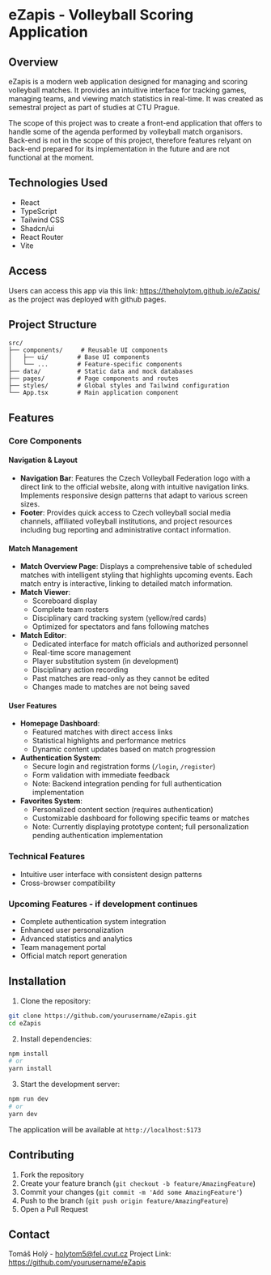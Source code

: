 # eZapis - Volleyball Scoring Application

## Overview

eZapis is a modern web application designed for managing and scoring volleyball matches. It provides an intuitive interface for tracking games, managing teams, and viewing match statistics in real-time. It was created as semestral project as part of studies at CTU Prague.

The scope of this project was to create a front-end application that offers to handle some of the agenda performed by volleyball match organisors. Back-end is not in the scope of this project, therefore features relyant on back-end prepared for its implementation in the future and are not functional at the moment.

## Technologies Used

-   React
-   TypeScript
-   Tailwind CSS
-   Shadcn/ui
-   React Router
-   Vite

## Access

Users can access this app via this link: https://theholytom.github.io/eZapis/ as the project was deployed with github pages.

## Project Structure

```
src/
├── components/     # Reusable UI components
│   ├── ui/        # Base UI components
│   └── ...        # Feature-specific components
├── data/          # Static data and mock databases
├── pages/         # Page components and routes
├── styles/        # Global styles and Tailwind configuration
└── App.tsx        # Main application component
```

## Features

### Core Components

#### Navigation & Layout

-   **Navigation Bar**: Features the Czech Volleyball Federation logo with a direct link to the official website, along with intuitive navigation links. Implements responsive design patterns that adapt to various screen sizes.
-   **Footer**: Provides quick access to Czech volleyball social media channels, affiliated volleyball institutions, and project resources including bug reporting and administrative contact information.

#### Match Management

-   **Match Overview Page**: Displays a comprehensive table of scheduled matches with intelligent styling that highlights upcoming events. Each match entry is interactive, linking to detailed match information.
-   **Match Viewer**:
    -   Scoreboard display
    -   Complete team rosters
    -   Disciplinary card tracking system (yellow/red cards)
    -   Optimized for spectators and fans following matches
-   **Match Editor**:
    -   Dedicated interface for match officials and authorized personnel
    -   Real-time score management
    -   Player substitution system (in development)
    -   Disciplinary action recording
    -   Past matches are read-only as they cannot be edited
    -   Changes made to matches are not being saved

#### User Features

-   **Homepage Dashboard**:
    -   Featured matches with direct access links
    -   Statistical highlights and performance metrics
    -   Dynamic content updates based on match progression
-   **Authentication System**:
    -   Secure login and registration forms (`/login`, `/register`)
    -   Form validation with immediate feedback
    -   Note: Backend integration pending for full authentication implementation
-   **Favorites System**:
    -   Personalized content section (requires authentication)
    -   Customizable dashboard for following specific teams or matches
    -   Note: Currently displaying prototype content; full personalization pending authentication implementation

### Technical Features

-   Intuitive user interface with consistent design patterns
-   Cross-browser compatibility

### Upcoming Features - if development continues

-   Complete authentication system integration
-   Enhanced user personalization
-   Advanced statistics and analytics
-   Team management portal
-   Official match report generation

## Installation

1. Clone the repository:

```bash
git clone https://github.com/yourusername/eZapis.git
cd eZapis
```

2. Install dependencies:

```bash
npm install
# or
yarn install
```

3. Start the development server:

```bash
npm run dev
# or
yarn dev
```

The application will be available at `http://localhost:5173`

## Contributing

1. Fork the repository
2. Create your feature branch (`git checkout -b feature/AmazingFeature`)
3. Commit your changes (`git commit -m 'Add some AmazingFeature'`)
4. Push to the branch (`git push origin feature/AmazingFeature`)
5. Open a Pull Request

## Contact

Tomáš Holý - holytom5@fel.cvut.cz
Project Link: https://github.com/yourusername/eZapis
